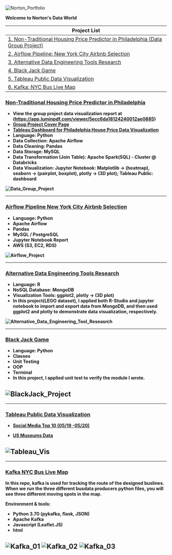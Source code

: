 ![Norton_Portfolio](img/norton_portflio7.png)

<b>Welcome to Norton's Data World<b>

| Project List| 
| ------ | 
| [1. Non-Traditional Housing Price Predictor in Philadelphia (Data Group Project) ](#Nontraditional-Housing-Price-Predictor-in-Philadelphia)|
| [2. Airflow Pipeline: New York City Airbnb Selection](#Airflow-Pipeline-New-York-City-Airbnb-Selection)|
| [3. Alternative Data Engineering Tools Research](#Alternative-Data-Engineering-Tools-Research)|
| [4. Black Jack Game](#Black-Jack-Game)|
| [5. Tableau Public Data Visualization](#Tableau-Public-Data-Visualization)|
| [6. Kafka: NYC Bus Live Map](#Kafka-NYC-Bus-Live-Map)|

### [Non-Traditional Housing Price Predictor in Philadelphia](https://github.com/nortonlyr/ZCW.DataGroupProject)   

- View the group project data visualization report at (https://app.luminpdf.com/viewer/5ecc6da18124240012ae0885)
- [Group Project Cover Page](https://malbt.github.io/ZCW.DataGroupProject/) 
- [Tableau Dashboard for Philadelphia House Price Data Visualization](https://public.tableau.com/profile/norton.li#!/vizhome/Philly_House_Vis_Dashboard/Dashboard1?publish=yes)
- Language: Python
- Data Collection: Apache Airflow
- Data Cleaning: Pandas
- Data Storage: MySQL
- Data Transformation (Join Table): Apache Spark(SQL) - Cluster @ Databricks  
- Data Visualization: Jupyter Notebook: Matplotlib -> (heatmap), seaborn -> (pairplot, boxplot), plotly -> (3D plot); Tableau Public: dashboard

![Data_Group_Project](img/DataGroupProject.png)
  

---
### [Airflow Pipeline New York City Airbnb Selection](https://github.com/nortonlyr/DataEngineering.Labs.AirflowProject)

- Language: Python
- Apache Airflow
- Pandas
- MySQL / PostgreSQL
- Jupyter Notebook Report
- AWS (S3, EC2, RDS)

![Airflow_Project](img/airflow_flow_chart.png)

---
### [Alternative Data Engineering Tools Research](https://github.com/nortonlyr/Week9-ResearchProjects)  

- Language: R
- NoSQL Database: MongoDB
- Visualization Tools: ggplot2, plotly -> (3D plot)
- In this project(LEGO dataset), I applied both R-Studio and jupyter notebook to import and export data from MongoDB, and then used ggplot2 and plotly to demonstrate data visualization, respectively.
  
![Alternative_Data_Engineering_Tool_Reseasrch](img/fig.svg)

---
### [Black Jack Game](https://github.com/nortonlyr/PythonFundamentals.Labs.BlackJack)   
  
- Language: Python
- Classes
- Unit Testing
- OOP
- Terminal
- In this project, I applied unit test to verify the module I wrote. 

![BlackJack_Project](img/blackjack.jpg)
---  

---
### [Tableau Public Data Visualization](https://public.tableau.com/profile/norton.li#!/)   
  
- [Social Media Top 10 (05/19 -05/20)](https://public.tableau.com/profile/norton.li#!/vizhome/Social_Media_19to20_Vis01/Social_Media_19to20_Vis_01)

- [US Museums Data](https://public.tableau.com/profile/norton.li#!/vizhome/US_Museums_Dashboard/US_Museum_Dashboard)

![Tableau_Vis](img/social_media_vis01.png)
---  

---
### [Kafka NYC Bus Live Map](https://github.com/nortonlyr/Kafka_Live_Map)   
  
In this repo, kafka is used for tracking the route of the designed buslines. When we run the three different busdata producers python files, you will see three different moving spots in the map.

Environment & tools:

- Python 3.70 (pykafka, flask, JSON)
- Apache Kafka
- Javascript (Leaflet.JS)
- html

![Kafka_01](img/kafka_pic_01.png)
![Kafka_02](img/kafka_pic_02.png)
![Kafka_03](img/kafka_pic_03.png)
---  


  
